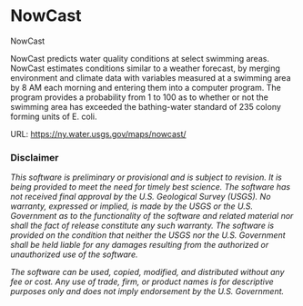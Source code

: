 # NowCast
NowCast

NowCast predicts water quality conditions at select swimming areas. NowCast estimates conditions similar to a weather forecast, by merging environment and climate data with variables measured at a swimming area by 8 AM each morning and entering them into a computer program. The program provides a probability from 1 to 100 as to whether or not the swimming area has exceeded the bathing-water standard of 235 colony forming units of E. coli.

URL: https://ny.water.usgs.gov/maps/nowcast/

### Disclaimer

<i>This software is preliminary or provisional and is subject to revision. It is being provided to meet the need for timely best science. The software has not received final approval by the U.S. Geological Survey (USGS). No warranty, expressed or implied, is made by the USGS or the U.S. Government as to the functionality of the software and related material nor shall the fact of release constitute any such warranty. The software is provided on the condition that neither the USGS nor the U.S. Government shall be held liable for any damages resulting from the authorized or unauthorized use of the software.

The software can be used, copied, modified, and distributed without any fee or cost. Any use of trade, firm, or product names is for descriptive purposes only and does not imply endorsement by the U.S. Government.</i>
